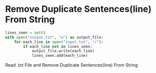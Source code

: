 # Remove Duplicate Sentences(line) From String
```python
lines_seen = set()
with open("output.txt", "w") as output_file:
	for each_line in open("input.txt", "r"):
	    if each_line not in lines_seen:
	        output_file.write(each_line)
	        lines_seen.add(each_line)
```

Read .txt File and Remove Duplicate Sentences(line) From String